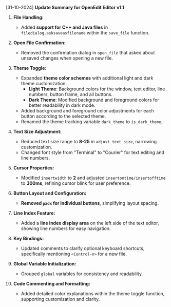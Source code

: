 [31-10-2024]
**Update Summary for OpenEdit Editor v1.1**

1. **File Handling:**
   - Added **support for C++ and Java files** in `filedialog.asksaveasfilename` within the `save_file` function.

2. **Open File Confirmation:**
   - Removed the confirmation dialog in `open_file` that asked about unsaved changes when opening a new file.

3. **Theme Toggle:**
   - Expanded **theme color schemes** with additional light and dark theme customization:
     - **Light Theme**: Background colors for the window, text editor, line numbers, button frame, and all buttons.
     - **Dark Theme**: Modified background and foreground colors for better readability in dark mode.
   - Added background and foreground color adjustments for each button according to the selected theme.
   - Renamed the theme tracking variable `dark_theme` to `is_dark_theme`.

4. **Text Size Adjustment:**
   - Reduced text size range to **8-25** in `adjust_text_size`, narrowing customization.
   - Changed font style from "Terminal" to "Courier" for text editing and line numbers.

5. **Cursor Properties:**
   - Modified `insertwidth` to **2** and adjusted `insertontime/insertofftime` to **300ms**, refining cursor blink for user preference.

6. **Button Layout and Configuration:**
   - **Removed `padx` for individual buttons**, simplifying layout spacing.

7. **Line Index Feature:**
   - Added a **line index display area** on the left side of the text editor, showing line numbers for easy navigation.

8. **Key Bindings:**
   - Updated comments to clarify optional keyboard shortcuts, specifically mentioning `<Control-n>` for a new file.

9. **Global Variable Initialization:**
   - Grouped `global` variables for consistency and readability.

10. **Code Commenting and Formatting:**
    - Added detailed color explanations within the theme toggle function, supporting customization and clarity.
